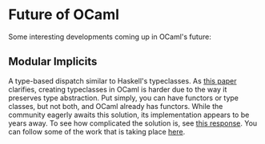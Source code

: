 # Future of OCaml

Some interesting developments coming up in OCaml's future:

## Modular Implicits
A type-based dispatch similar to Haskell's typeclasses.
As [this paper](https://arxiv.org/pdf/1512.01895.pdf) clarifies, creating typeclasses in OCaml is harder due to the way
it preserves type abstraction.
Put simply, you can have functors or type classes, but not both, and OCaml already has functors.
While the community eagerly awaits this solution, its implementation appears to be years away.
To see how complicated the solution is, see [this response](https://discuss.ocaml.org/t/modular-implicits/144/18).
You can follow some of the work that is taking place [here](https://github.com/lpw25/implicits-module-system).
